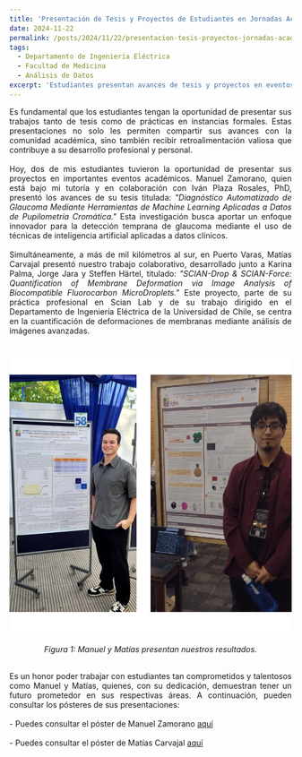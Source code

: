```yaml
---
title: 'Presentación de Tesis y Proyectos de Estudiantes en Jornadas Académicas'
date: 2024-11-22
permalink: /posts/2024/11/22/presentacion-tesis-proyectos-jornadas-academicas/
tags:
  - Departamento de Ingeniería Eléctrica
  - Facultad de Medicina
  - Análisis de Datos
excerpt: 'Estudiantes presentan avances de tesis y proyectos en eventos académicos relevantes, demostrando compromiso y excelencia.'
---
```


<div style="text-align: justify;">
Es fundamental que los estudiantes tengan la oportunidad de presentar sus trabajos tanto de tesis como de prácticas en instancias formales. Estas presentaciones no solo les permiten compartir sus avances con la comunidad académica, sino también recibir retroalimentación valiosa que contribuye a su desarrollo profesional y personal.
</div>

<br>

<div style="text-align: justify;">
Hoy, dos de mis estudiantes tuvieron la oportunidad de presentar sus proyectos en importantes eventos académicos. Manuel Zamorano, quien está bajo mi tutoría y en colaboración con Iván Plaza Rosales, PhD, presentó los avances de su tesis titulada: <em>"Diagnóstico Automatizado de Glaucoma Mediante Herramientas de Machine Learning Aplicadas a Datos de Pupilometría Cromática."</em> Esta investigación busca aportar un enfoque innovador para la detección temprana de glaucoma mediante el uso de técnicas de inteligencia artificial aplicadas a datos clínicos.
</div>

<br>

<div style="text-align: justify;">
Simultáneamente, a más de mil kilómetros al sur, en Puerto Varas, Matías Carvajal presentó nuestro trabajo colaborativo, desarrollado junto a Karina Palma, Jorge Jara y Steffen Härtel, titulado: <em>"SCIAN-Drop & SCIAN-Force: Quantification of Membrane Deformation via Image Analysis of Biocompatible Fluorocarbon MicroDroplets."</em> Este proyecto, parte de su práctica profesional en Scian Lab y de su trabajo dirigido en el Departamento de Ingeniería Eléctrica de la Universidad de Chile, se centra en la cuantificación de deformaciones de membranas mediante análisis de imágenes avanzadas.
</div>

<br>

<p align="center">
  <img src="/files/manuelmatias.png" alt="Manuel y Matías presentan nuestros resultados." style="max-width:100%; height:auto;">
</p>

<p align="center">
  <em>Figura 1: Manuel y Matías presentan nuestros resultados.</em>
</p>

<br>



<div style="text-align: justify;">
Es un honor poder trabajar con estudiantes tan comprometidos y talentosos como Manuel y Matías, quienes, con su dedicación, demuestran tener un futuro prometedor en sus respectivas áreas. A continuación, pueden consultar los pósteres de sus presentaciones:
</div>

<br>

<div style="text-align: justify;">
- Puedes consultar el póster de Manuel Zamorano <a href="https://www.cec.uchile.cl/~canavarr/Posters/2024_MZamorano_Diagnostico.pdf" target="_blank">aquí</a>
</div>

<br>

<div style="text-align: justify;">
- Puedes consultar el póster de Matías Carvajal <a href="https://www.cec.uchile.cl/~canavarr/Posters/2024_MCarvajal_SCIANForceSCIANDrop.pdf" target="_blank">aquí</a>
</div>
